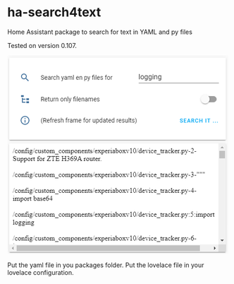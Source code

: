 # ha-search4text
Home Assistant package to search for text in YAML and py files

Tested on version 0.107.

![search5text](images/search4text.PNG)

Put the yaml file in you packages folder.
Put the lovelace file in your lovelace configuration.
